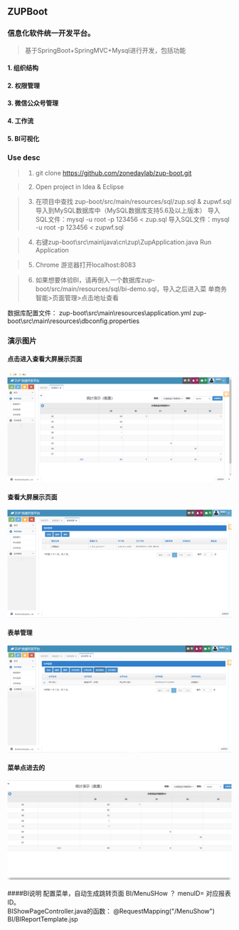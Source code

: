 ## ZUPBoot
### 信息化软件统一开发平台。

> 基于SpringBoot+SpringMVC+Mysql进行开发，包括功能

#### 1. 组织结构

#### 2. 权限管理

#### 3. 微信公众号管理

#### 4. 工作流

#### 5. BI可视化

### Use desc

> 1. git clone https://github.com/zonedaylab/zup-boot.git

> 2. Open project in Idea & Eclipse

> 3. 在项目中查找 zup-boot/src/main/resources/sql/zup.sql & zupwf.sql
导入到MySQL数据库中（MySQL数据库支持5.6及以上版本）
    导入SQL文件：mysql -u root -p 123456 < zup.sql
    导入SQL文件：mysql -u root -p 123456 < zupwf.sql
    
> 4. 右键zup-boot\src\main\java\cn\zup\ZupApplication.java Run Application

> 5. Chrome 游览器打开localhost:8083

> 6. 如果想要体验BI，请再倒入一个数据库zup-boot/src/main/resources/sql/bi-demo.sql，导入之后进入菜 单商务智能>页面管理>点击地址查看

数据库配置文件：
zup-boot\src\main\resources\application.yml
zup-boot\src\main\resources\dbconfig.properties

### 演示图片
#### 点击进入查看大屏展示页面
![](img/dianjijinru.png)
#### 查看大屏展示页面
![](img/tubiaozhanshi.png)
#### 表单管理
![](img/biaodan.png)
#### 菜单点进去的
![](img/caidanyanshi2.png)




####BI说明
配置菜单，自动生成跳转页面  BI/MenuSHow ？ menuID= 对应报表ID。  
BIShowPageController.java的函数：
@RequestMapping("/MenuShow")
BI/BIReportTemplate.jsp